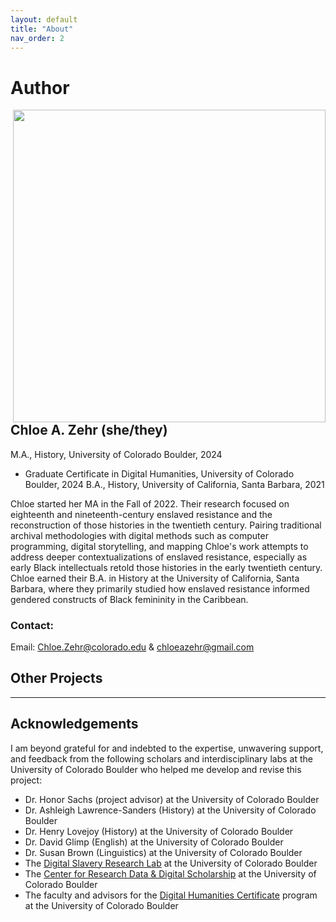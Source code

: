 ```yaml
---
layout: default
title: "About"
nav_order: 2
---
```


# Author
<img align="right" width="500" height="500" src="![image](https://github.com/user-attachments/assets/a18a0849-4875-43dc-bfed-dcf002e35fb0)
">

## Chloe A. Zehr (she/they)
M.A., History, University of Colorado Boulder, 2024
- Graduate Certificate in Digital Humanities, University of Colorado Boulder, 2024
B.A., History, University of California, Santa Barbara, 2021

Chloe started her MA in the Fall of 2022. Their research focused on eighteenth and nineteenth-century enslaved resistance and the reconstruction of those histories in the twentieth century. Pairing traditional archival methodologies with digital methods such as computer programming, digital storytelling, and mapping Chloe's work attempts to address deeper contextualizations of enslaved resistance, especially as early Black intellectuals retold those histories in the early twentieth century. Chloe earned their B.A. in History at the University of California, Santa Barbara, where they primarily studied how enslaved resistance informed gendered constructs of Black femininity in the Caribbean. 

### Contact: 
Email: Chloe.Zehr@colorado.edu & chloeazehr@gmail.com

## Other Projects

---

## Acknowledgements
I am beyond grateful for and indebted to the expertise, unwavering support, and feedback from the following scholars and interdisciplinary labs at the University of Colorado Boulder who helped me develop and revise this project: 
- Dr. Honor Sachs (project advisor) at the University of Colorado Boulder
- Dr. Ashleigh Lawrence-Sanders (History) at the University of Colorado Boulder
- Dr. Henry Lovejoy (History) at the University of Colorado Boulder
- Dr. David Glimp (English) at the University of Colorado Boulder
- Dr. Susan Brown (Linguistics) at the University of Colorado Boulder
- The [Digital Slavery Research Lab](https://www.colorado.edu/lab/dsrl/) at the University of Colorado Boulder
- The [Center for Research Data & Digital Scholarship](https://www.colorado.edu/crdds/) at the University of Colorado Boulder
- The faculty and advisors for the [Digital Humanities Certificate](https://www.colorado.edu/crdds/dhgc) program at the University of Colorado Boulder
